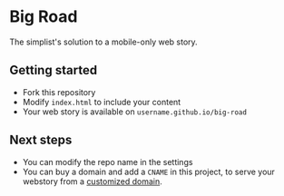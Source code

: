 # Big Road

The simplist's solution to a mobile-only web story.

## Getting started

- Fork this repository
- Modify `index.html` to include your content
- Your web story is available on `username.github.io/big-road`

## Next steps

- You can modify the repo name in the settings
- You can buy a domain and add a `CNAME` in this project, to serve your webstory from a [customized domain](https://github.com/hupili/python-for-data-and-media-communication-gitbook/blob/master/notes-week-00.md#bonus-bind-a-custom-domain-name).

